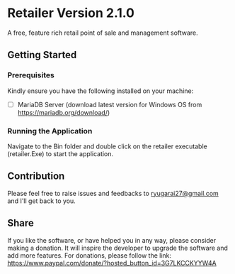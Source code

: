 # Retailer Version 2.1.0
A free, feature rich retail point of sale and management software.

## Getting Started

### Prerequisites

Kindly ensure you have the following installed on your machine:

- [ ] MariaDB Server (download latest version for Windows OS from https://mariadb.org/download/)



### Running the Application

Navigate to the Bin folder and double click on the retailer executable (retailer.Exe) to start the application.




## Contribution

Please feel free to raise issues and feedbacks to ryugarai27@gmail.com and I'll get back to you.



## Share

If you like the software, or have helped you in any way, please consider making a donation. It will inspire the developer to upgrade the software and add more features. For donations, please follow the link: https://www.paypal.com/donate/?hosted_button_id=3G7LKCCKYYW4A

